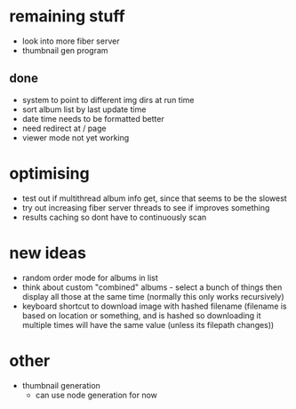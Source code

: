# remaining stuff
- look into more fiber server
- thumbnail gen program

## done
- system to point to different img dirs at run time
- sort album list by last update time
- date time needs to be formatted better
- need redirect at / page
- viewer mode not yet working

# optimising
- test out if multithread album info get, since that seems to be the slowest
- try out increasing fiber server threads to see if improves something
- results caching so dont have to continuously scan

# new ideas
- random order mode for albums in list
- think about custom "combined" albums - select a bunch of things then display all those at the same time (normally this only works recursively)
- keyboard shortcut to download image with hashed filename (filename is based on location or something, and is hashed so downloading it multiple times will have the same value (unless its filepath changes))

# other
- thumbnail generation
    - can use node generation for now